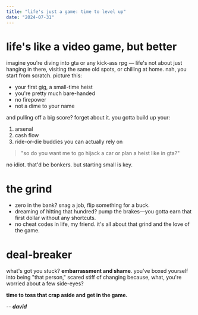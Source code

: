 ```yaml
---
title: "life's just a game: time to level up"
date: "2024-07-31"
---
```


# life's like a video game, but better

imagine you're diving into gta or any kick-ass rpg — life's not about just hanging in there, visiting the same old spots, or chilling at home. nah, you start from scratch. picture this:

- your first gig, a small-time heist
- you're pretty much bare-handed
- no firepower
- not a dime to your name

and pulling off a big score? forget about it. you gotta build up your:

1. arsenal
2. cash flow
3. ride-or-die buddies you can actually rely on

> "so do you want me to go hijack a car or plan a heist like in gta?"

no idiot. that'd be bonkers. but starting small is key.

# the grind

- zero in the bank? snag a job, flip something for a buck.
- dreaming of hitting that hundred? pump the brakes—you gotta earn that first dollar without any shortcuts.
- no cheat codes in life, my friend. it's all about that grind and the love of the game.

# deal-breaker

what's got you stuck? **embarrassment and shame**. you've boxed yourself into being "that person," scared stiff of changing because, what, you're worried about a few side-eyes?

**time to toss that crap aside and get in the game.**

-- **_david_**
